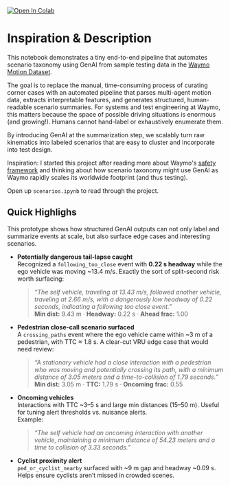 [![Open In Colab](https://colab.research.google.com/assets/colab-badge.svg)](https://colab.research.google.com/drive/1ptYkebA35ejXSE1y4IZibZv2nYMmdnmY?usp=sharing)
# Inspiration & Description
This notebook demonstrates a tiny end-to-end pipeline that automates scenario taxonomy using GenAI from sample testing data in the [Waymo Motion Dataset](https://waymo.com/open/).

The goal is to replace the manual, time-consuming process of curating corner cases with an automated pipeline that parses multi-agent motion data, extracts interpretable features, and generates structured, human-readable scenario summaries. For systems and test engineering at Waymo, this matters because the space of possible driving situations is enormous (and growing!). Humans cannot hand-label or exhaustively enumerate them.  

By introducing GenAI at the summarization step, we scalably turn raw kinematics into labeled scenarios that are easy to cluster and incorporate into test design. 

Inspiration: I started this project after reading more about Waymo's [safety framework](https://waymo.com/blog/2020/10/sharing-our-safety-framework) and thinking about how scenario taxonomy might use GenAI as Waymo rapidly scales its worldwide footprint (and thus testing).

Open up ```scenarios.ipynb``` to read through the project. 

## Quick Highlighs

This prototype shows how structured GenAI outputs can not only label and summarize events at scale, but also surface edge cases and interesting scenarios.

- **Potentially dangerous tail-lapse caught**  
  Recognized a `following_too_close` event with **0.22 s headway** while the ego vehicle was moving ~13.4 m/s. Exactly the sort of split-second risk worth surfacing:  
  > *“The self vehicle, traveling at 13.43 m/s, followed another vehicle, traveling at 2.66 m/s, with a dangerously low headway of 0.22 seconds, indicating a following too close event.”*  
  **Min dist:** 9.43 m · **Headway:** 0.22 s · **Ahead frac:** 1.00  

- **Pedestrian close-call scenario surfaced**  
  A `crossing_paths` event where the ego vehicle came within ~3 m of a pedestrian, with TTC ≈ 1.8 s. A clear-cut VRU edge case that would need review:  
  > *“A stationary vehicle had a close interaction with a pedestrian who was moving and potentially crossing its path, with a minimum distance of 3.05 meters and a time-to-collision of 1.79 seconds.”*  
  **Min dist:** 3.05 m · **TTC:** 1.79 s · **Oncoming frac:** 0.55  

- **Oncoming vehicles**  
  Interactions with TTC ~3–5 s and large min distances (15–50 m). Useful for tuning alert thresholds vs. nuisance alerts.  
  Example:  
  > *“The self vehicle had an oncoming interaction with another vehicle, maintaining a minimum distance of 54.23 meters and a time to collision of 3.33 seconds.”*

- **Cyclist proximity alert**  
  `ped_or_cyclist_nearby` surfaced with ~9 m gap and headway ~0.09 s. Helps ensure cyclists aren’t missed in crowded scenes.



